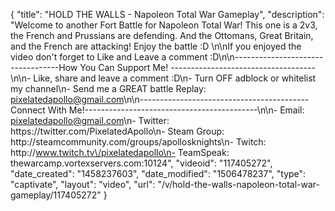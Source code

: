 {
    "title": "HOLD THE WALLS - Napoleon Total War Gameplay",
    "description": "Welcome to another Fort Battle for Napoleon Total War!  This one is a 2v3, the French and Prussians are defending.  And the Ottomans, Great Britain, and the French are attacking!  Enjoy the battle :D \n\nIf you enjoyed the video don't forget to Like and Leave a comment :D\n\n----------------------------------How You Can Support Me! ------------------------------------\n\n- Like, share and leave a comment :D\n- Turn OFF adblock or whitelist my channel\n- Send me a GREAT battle Replay: pixelatedapollo@gmail.com\n\n------------------------------------------Connect With Me!-------------------------------------------\n\n- Email: pixelatedapollo@gmail.com\n- Twitter: https:\/\/twitter.com\/PixelatedApollo\n- Steam Group:  http:\/\/steamcommunity.com\/groups\/apollosknights\n- Twitch: http:\/\/www.twitch.tv\/pixelatedapollo\n- TeamSpeak: thewarcamp.vortexservers.com:10124",
    "videoid": "117405272",
    "date_created": "1458237603",
    "date_modified": "1506478237",
    "type": "captivate",
    "layout": "video",
    "url": "\/v\/hold-the-walls-napoleon-total-war-gameplay\/117405272"
}